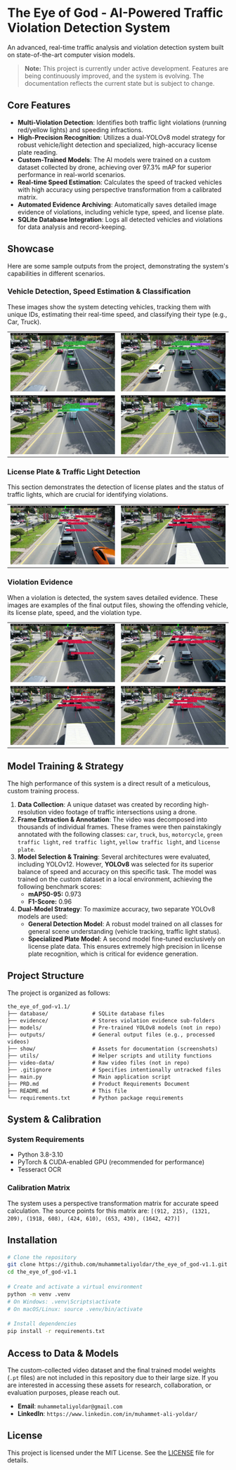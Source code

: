 # The Eye of God - AI-Powered Traffic Violation Detection System

An advanced, real-time traffic analysis and violation detection system built on state-of-the-art computer vision models.

> **Note:** This project is currently under active development. Features are being continuously improved, and the system is evolving. The documentation reflects the current state but is subject to change.

## Core Features

- **Multi-Violation Detection**: Identifies both traffic light violations (running red/yellow lights) and speeding infractions.
- **High-Precision Recognition**: Utilizes a dual-YOLOv8 model strategy for robust vehicle/light detection and specialized, high-accuracy license plate reading.
- **Custom-Trained Models**: The AI models were trained on a custom dataset collected by drone, achieving over 97.3% mAP for superior performance in real-world scenarios.
- **Real-time Speed Estimation**: Calculates the speed of tracked vehicles with high accuracy using perspective transformation from a calibrated matrix.
- **Automated Evidence Archiving**: Automatically saves detailed image evidence of violations, including vehicle type, speed, and license plate.
- **SQLite Database Integration**: Logs all detected vehicles and violations for data analysis and record-keeping.

## Showcase

Here are some sample outputs from the project, demonstrating the system's capabilities in different scenarios.

### Vehicle Detection, Speed Estimation & Classification
These images show the system detecting vehicles, tracking them with unique IDs, estimating their real-time speed, and classifying their type (e.g., Car, Truck).

<table align="center">
<tr>
    <td><img src="show/screenshots/speed-car_calissificiation/speed-car_calissificiation (1).png" alt="Speed and Classification 1" width="100%"></td>
    <td><img src="show/screenshots/speed-car_calissificiation/speed-car_calissificiation (2).png" alt="Speed and Classification 2" width="100%"></td>
</tr>
<tr>
    <td><img src="show/screenshots/speed-car_calissificiation/speed-car_calissificiation (3).png" alt="Speed and Classification 3" width="100%"></td>
    <td><img src="show/screenshots/speed-car_calissificiation/speed-car_calissificiation (4).png" alt="Speed and Classification 4" width="100%"></td>
</tr>
</table>

### License Plate & Traffic Light Detection
This section demonstrates the detection of license plates and the status of traffic lights, which are crucial for identifying violations.

<table align="center">
<tr>
    <td><img src="show/screenshots/lisence_plate-traffic_lights/lisence_plate-traffic_lights (1).png" alt="License Plate and Traffic Lights 1" width="100%"></td>
    <td><img src="show/screenshots/lisence_plate-traffic_lights/lisence_plate-traffic_lights (2).png" alt="License Plate and Traffic Lights 2" width="100%"></td>
</tr>
</table>

### Violation Evidence

When a violation is detected, the system saves detailed evidence. These images are examples of the final output files, showing the offending vehicle, its license plate, speed, and the violation type.

<table align="center">
<tr>
    <td><img src="show\screenshots\final\final (1).png" alt="Output Evidence 1" width="100%"></td>
    <td><img src="show\screenshots\final\final (2).png" alt="Output Evidence 2" width="100%"></td>
</tr>
<tr>
    <td><img src="show\screenshots\final\final (3).png" alt="Output Evidence 3" width="100%"></td>
    <td><img src="show\screenshots\final\final (4).png" alt="Output Evidence 4" width="100%"></td>
</tr>
</table>

## Model Training & Strategy

The high performance of this system is a direct result of a meticulous, custom training process.

1.  **Data Collection**: A unique dataset was created by recording high-resolution video footage of traffic intersections using a drone.
2.  **Frame Extraction & Annotation**: The video was decomposed into thousands of individual frames. These frames were then painstakingly annotated with the following classes: `car`, `truck`, `bus`, `motorcycle`, `green traffic light`, `red traffic light`, `yellow traffic light`, and `license plate`.
3.  **Model Selection & Training**: Several architectures were evaluated, including YOLOv12. However, **YOLOv8** was selected for its superior balance of speed and accuracy on this specific task. The model was trained on the custom dataset in a local environment, achieving the following benchmark scores:
    *   **mAP50-95:** 0.973
    *   **F1-Score:** 0.96
4.  **Dual-Model Strategy**: To maximize accuracy, two separate YOLOv8 models are used:
    *   **General Detection Model**: A robust model trained on all classes for general scene understanding (vehicle tracking, traffic light status).
    *   **Specialized Plate Model**: A second model fine-tuned exclusively on license plate data. This ensures extremely high precision in license plate recognition, which is critical for evidence generation.

## Project Structure

The project is organized as follows:

```
the_eye_of_god-v1.1/
├── database/              # SQLite database files
├── evidence/              # Stores violation evidence sub-folders
├── models/                # Pre-trained YOLOv8 models (not in repo)
├── outputs/               # General output files (e.g., processed videos)
├── show/                  # Assets for documentation (screenshots)
├── utils/                 # Helper scripts and utility functions
├── video-data/            # Raw video files (not in repo)
├── .gitignore             # Specifies intentionally untracked files
├── main.py                # Main application script
├── PRD.md                 # Product Requirements Document
├── README.md              # This file
└── requirements.txt       # Python package requirements
```

## System & Calibration

### System Requirements
- Python 3.8-3.10
- PyTorch & CUDA-enabled GPU (recommended for performance)
- Tesseract OCR

### Calibration Matrix
The system uses a perspective transformation matrix for accurate speed calculation. The source points for this matrix are:
`[(912, 215), (1321, 209), (1918, 608), (424, 610), (653, 430), (1642, 427)]`

## Installation

```bash
# Clone the repository
git clone https://github.com/muhammetaliyoldar/the_eye_of_god-v1.1.git
cd the_eye_of_god-v1.1

# Create and activate a virtual environment
python -m venv .venv
# On Windows: .venv\Scripts\activate
# On macOS/Linux: source .venv/bin/activate

# Install dependencies
pip install -r requirements.txt
```

## Access to Data & Models

The custom-collected video dataset and the final trained model weights (`.pt` files) are not included in this repository due to their large size. If you are interested in accessing these assets for research, collaboration, or evaluation purposes, please reach out.

- **Email**: `muhammetaliyoldar@gmail.com`
- **LinkedIn**: `https://www.linkedin.com/in/muhammet-ali-yoldar/`

## License
This project is licensed under the MIT License. See the [LICENSE](LICENSE) file for details. 
